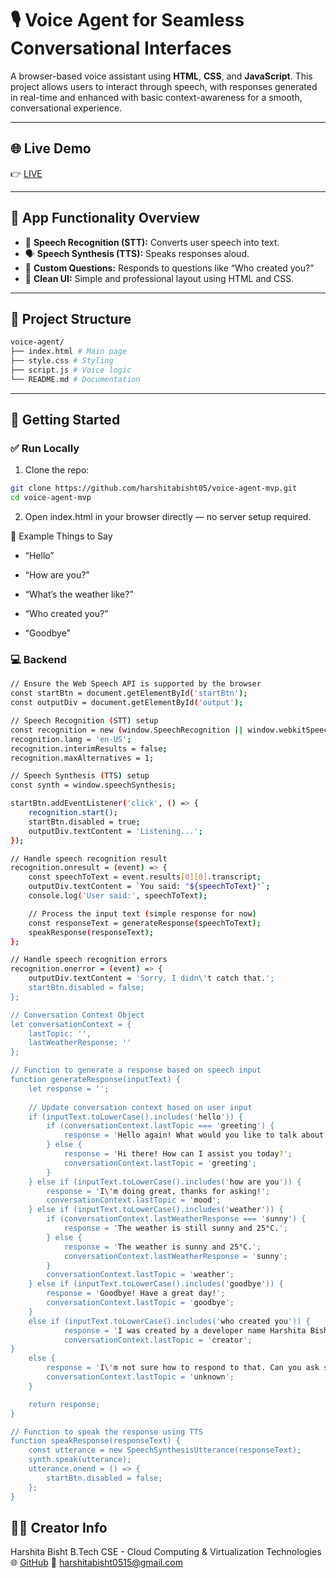 # 🎙️ Voice Agent for Seamless Conversational Interfaces

A browser-based voice assistant using **HTML**, **CSS**, and **JavaScript**. This project allows users to interact through speech, with responses generated in real-time and enhanced with basic context-awareness for a smooth, conversational experience.

---

## 🌐 Live Demo

👉 [LIVE](https://stunning-bubblegum-70be6a.netlify.app/)  

---

## 🧠 App Functionality Overview

- 🎤 **Speech Recognition (STT):** Converts user speech into text.
- 🗣️ **Speech Synthesis (TTS):** Speaks responses aloud.
- 🙋 **Custom Questions:** Responds to questions like “Who created you?”
- 🎨 **Clean UI:** Simple and professional layout using HTML and CSS.

---

## 📁 Project Structure
```bash
voice-agent/
├── index.html # Main page
├── style.css # Styling
├── script.js # Voice logic
└── README.md # Documentation
```
---

## 🚀 Getting Started

### ✅ Run Locally

1. Clone the repo:
```bash
git clone https://github.com/harshitabisht05/voice-agent-mvp.git
cd voice-agent-mvp
```
2. Open index.html in your browser directly — no server setup required.

🧪 Example Things to Say
- “Hello”

- “How are you?”

- “What’s the weather like?”

- “Who created you?”

- “Goodbye”

### 💻 Backend 
```bash
// Ensure the Web Speech API is supported by the browser
const startBtn = document.getElementById('startBtn');
const outputDiv = document.getElementById('output');

// Speech Recognition (STT) setup
const recognition = new (window.SpeechRecognition || window.webkitSpeechRecognition)();
recognition.lang = 'en-US';
recognition.interimResults = false;
recognition.maxAlternatives = 1;

// Speech Synthesis (TTS) setup
const synth = window.speechSynthesis;

startBtn.addEventListener('click', () => {
    recognition.start();
    startBtn.disabled = true;
    outputDiv.textContent = 'Listening...';
});

// Handle speech recognition result
recognition.onresult = (event) => {
    const speechToText = event.results[0][0].transcript;
    outputDiv.textContent = `You said: "${speechToText}"`;
    console.log('User said:', speechToText);

    // Process the input text (simple response for now)
    const responseText = generateResponse(speechToText);
    speakResponse(responseText);
};

// Handle speech recognition errors
recognition.onerror = (event) => {
    outputDiv.textContent = 'Sorry, I didn\'t catch that.';
    startBtn.disabled = false;
};

// Conversation Context Object
let conversationContext = {
    lastTopic: '',
    lastWeatherResponse: ''
};

// Function to generate a response based on speech input
function generateResponse(inputText) {
    let response = '';
    
    // Update conversation context based on user input
    if (inputText.toLowerCase().includes('hello')) {
        if (conversationContext.lastTopic === 'greeting') {
            response = 'Hello again! What would you like to talk about?';
        } else {
            response = 'Hi there! How can I assist you today?';
            conversationContext.lastTopic = 'greeting';
        }
    } else if (inputText.toLowerCase().includes('how are you')) {
        response = 'I\'m doing great, thanks for asking!';
        conversationContext.lastTopic = 'mood';
    } else if (inputText.toLowerCase().includes('weather')) {
        if (conversationContext.lastWeatherResponse === 'sunny') {
            response = 'The weather is still sunny and 25°C.';
        } else {
            response = 'The weather is sunny and 25°C.';
            conversationContext.lastWeatherResponse = 'sunny';
        }
        conversationContext.lastTopic = 'weather';
    } else if (inputText.toLowerCase().includes('goodbye')) {
        response = 'Goodbye! Have a great day!';
        conversationContext.lastTopic = 'goodbye';
    }
    else if (inputText.toLowerCase().includes('who created you')) {
            response = 'I was created by a developer name Harshita Bisht to assist with various tasks and provide information.';
            conversationContext.lastTopic = 'creator';
} 
    else {
        response = 'I\'m not sure how to respond to that. Can you ask something else?';
        conversationContext.lastTopic = 'unknown';
    }

    return response;
}

// Function to speak the response using TTS
function speakResponse(responseText) {
    const utterance = new SpeechSynthesisUtterance(responseText);
    synth.speak(utterance);
    utterance.onend = () => {
        startBtn.disabled = false;
    };
}
```


## 🙋‍♀️ Creator Info
Harshita Bisht
B.Tech CSE - Cloud Computing & Virtualization Technologies
🌐 [GitHub](https://github.com/harshitabisht05)
📧 [harshitabisht0515@gmail.com](harshitabisht0515@gmail.com)


